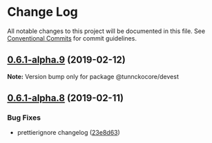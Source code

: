# Change Log

All notable changes to this project will be documented in this file.
See [Conventional Commits](https://conventionalcommits.org) for commit guidelines.

## [0.6.1-alpha.9](https://github.com/tunnckoCore/hq/compare/@tunnckocore/devest@0.6.1-alpha.8...@tunnckocore/devest@0.6.1-alpha.9) (2019-02-12)

**Note:** Version bump only for package @tunnckocore/devest





## [0.6.1-alpha.8](https://github.com/tunnckoCore/hq/compare/@tunnckocore/devest@0.6.1-alpha.7...@tunnckocore/devest@0.6.1-alpha.8) (2019-02-11)


### Bug Fixes

* prettierignore changelog ([23e8d63](https://github.com/tunnckoCore/hq/commit/23e8d63))
